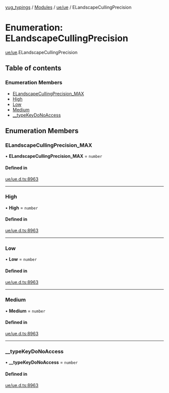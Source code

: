 [yug_typings](../README.md) / [Modules](../modules.md) / [ue/ue](../modules/ue_ue.md) / ELandscapeCullingPrecision

# Enumeration: ELandscapeCullingPrecision

[ue/ue](../modules/ue_ue.md).ELandscapeCullingPrecision

## Table of contents

### Enumeration Members

- [ELandscapeCullingPrecision\_MAX](ue_ue.ELandscapeCullingPrecision.md#elandscapecullingprecision_max)
- [High](ue_ue.ELandscapeCullingPrecision.md#high)
- [Low](ue_ue.ELandscapeCullingPrecision.md#low)
- [Medium](ue_ue.ELandscapeCullingPrecision.md#medium)
- [\_\_typeKeyDoNoAccess](ue_ue.ELandscapeCullingPrecision.md#__typekeydonoaccess)

## Enumeration Members

### ELandscapeCullingPrecision\_MAX

• **ELandscapeCullingPrecision\_MAX** = `number`

#### Defined in

[ue/ue.d.ts:8963](https://github.com/YugMetaverse/yug_typings/blob/b7d9b19/ue/ue.d.ts#L8963)

___

### High

• **High** = `number`

#### Defined in

[ue/ue.d.ts:8963](https://github.com/YugMetaverse/yug_typings/blob/b7d9b19/ue/ue.d.ts#L8963)

___

### Low

• **Low** = `number`

#### Defined in

[ue/ue.d.ts:8963](https://github.com/YugMetaverse/yug_typings/blob/b7d9b19/ue/ue.d.ts#L8963)

___

### Medium

• **Medium** = `number`

#### Defined in

[ue/ue.d.ts:8963](https://github.com/YugMetaverse/yug_typings/blob/b7d9b19/ue/ue.d.ts#L8963)

___

### \_\_typeKeyDoNoAccess

• **\_\_typeKeyDoNoAccess** = `number`

#### Defined in

[ue/ue.d.ts:8963](https://github.com/YugMetaverse/yug_typings/blob/b7d9b19/ue/ue.d.ts#L8963)
